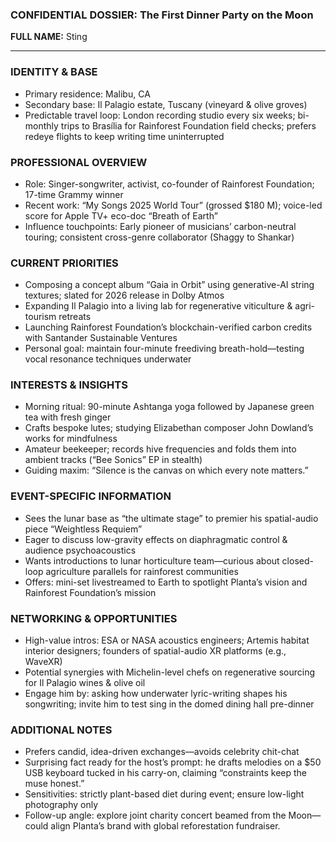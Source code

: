 ### CONFIDENTIAL DOSSIER: The First Dinner Party on the Moon

**FULL NAME:** Sting

---
### IDENTITY & BASE
- Primary residence: Malibu, CA
- Secondary base: Il Palagio estate, Tuscany (vineyard & olive groves)
- Predictable travel loop: London recording studio every six weeks; bi-monthly trips to Brasília for Rainforest Foundation field checks; prefers redeye flights to keep writing time uninterrupted

### PROFESSIONAL OVERVIEW
- Role: Singer-songwriter, activist, co-founder of Rainforest Foundation; 17-time Grammy winner
- Recent work: “My Songs 2025 World Tour” (grossed $180 M); voice-led score for Apple TV+ eco-doc “Breath of Earth”
- Influence touchpoints: Early pioneer of musicians’ carbon-neutral touring; consistent cross-genre collaborator (Shaggy to Shankar)

### CURRENT PRIORITIES
- Composing a concept album “Gaia in Orbit” using generative-AI string textures; slated for 2026 release in Dolby Atmos
- Expanding Il Palagio into a living lab for regenerative viticulture & agri-tourism retreats
- Launching Rainforest Foundation’s blockchain-verified carbon credits with Santander Sustainable Ventures
- Personal goal: maintain four-minute freediving breath-hold—testing vocal resonance techniques underwater

### INTERESTS & INSIGHTS
- Morning ritual: 90-minute Ashtanga yoga followed by Japanese green tea with fresh ginger
- Crafts bespoke lutes; studying Elizabethan composer John Dowland’s works for mindfulness
- Amateur beekeeper; records hive frequencies and folds them into ambient tracks (“Bee Sonics” EP in stealth)
- Guiding maxim: “Silence is the canvas on which every note matters.”

### EVENT-SPECIFIC INFORMATION
- Sees the lunar base as “the ultimate stage” to premier his spatial-audio piece “Weightless Requiem”
- Eager to discuss low-gravity effects on diaphragmatic control & audience psychoacoustics
- Wants introductions to lunar horticulture team—curious about closed-loop agriculture parallels for rainforest communities
- Offers: mini-set livestreamed to Earth to spotlight Planta’s vision and Rainforest Foundation’s mission

### NETWORKING & OPPORTUNITIES
- High-value intros: ESA or NASA acoustics engineers; Artemis habitat interior designers; founders of spatial-audio XR platforms (e.g., WaveXR)
- Potential synergies with Michelin-level chefs on regenerative sourcing for Il Palagio wines & olive oil
- Engage him by: asking how underwater lyric-writing shapes his songwriting; invite him to test sing in the domed dining hall pre-dinner

### ADDITIONAL NOTES
- Prefers candid, idea-driven exchanges—avoids celebrity chit-chat
- Surprising fact ready for the host’s prompt: he drafts melodies on a $50 USB keyboard tucked in his carry-on, claiming “constraints keep the muse honest.”
- Sensitivities: strictly plant-based diet during event; ensure low-light photography only
- Follow-up angle: explore joint charity concert beamed from the Moon—could align Planta’s brand with global reforestation fundraiser.
